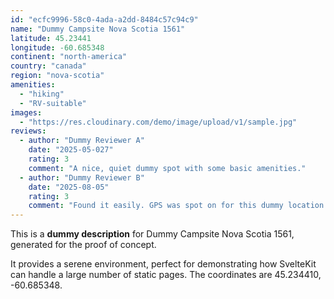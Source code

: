 ```yaml
---
id: "ecfc9996-58c0-4ada-a2dd-8484c57c94c9"
name: "Dummy Campsite Nova Scotia 1561"
latitude: 45.23441
longitude: -60.685348
continent: "north-america"
country: "canada"
region: "nova-scotia"
amenities:
  - "hiking"
  - "RV-suitable"
images:
  - "https://res.cloudinary.com/demo/image/upload/v1/sample.jpg"
reviews:
  - author: "Dummy Reviewer A"
    date: "2025-05-027"
    rating: 3
    comment: "A nice, quiet dummy spot with some basic amenities."
  - author: "Dummy Reviewer B"
    date: "2025-08-05"
    rating: 3
    comment: "Found it easily. GPS was spot on for this dummy location."
---
```


This is a **dummy description** for Dummy Campsite Nova Scotia 1561, generated for the proof of concept.

It provides a serene environment, perfect for demonstrating how SvelteKit can handle a large number of static pages. The coordinates are 45.234410, -60.685348.
